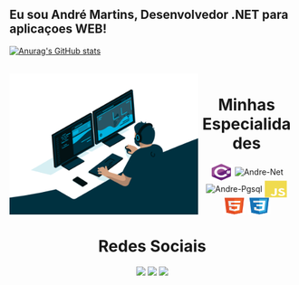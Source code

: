 ## Eu sou André Martins, Desenvolvedor .NET para aplicaçoes WEB!

[![Anurag's GitHub stats](https://github-readme-stats.vercel.app/api?username=andrecmr&hide=stars,contribs&show_icons=true&theme=dracula)](https://github.com/andrecmr/github-readme-stats)

 <div  align="center"> 
    <div style="display: inline_block"><br>
    <img align="left" height="250" alt="coding-time" src="code.gif">
    <h1 align="center">Minhas Especialidades</h1>
    <img align="center" alt="Andre-Csharp" height="30" width="40" src="https://raw.githubusercontent.com/devicons/devicon/master/icons/csharp/csharp-original.svg">
    <img align="center" alt="Andre-Net" height="30" width="40" src="https://cdn.jsdelivr.net/gh/devicons/devicon/icons/angularjs/angularjs-original.svg">
    <img align="center" alt="Andre-Pgsql" height="30" width="40" src="https://cdn.jsdelivr.net/gh/devicons/devicon/icons/postgresql/postgresql-original-wordmark.svg">          
    <img align="center" alt="Andre-Js" height="30" width="40" src="https://raw.githubusercontent.com/devicons/devicon/master/icons/javascript/javascript-plain.svg">
    <img align="center" alt="Andre-HTML" height="30" width="40" src="https://raw.githubusercontent.com/devicons/devicon/master/icons/html5/html5-original.svg">
    <img align="center" alt="Andre-CSS" height="30" width="40" src="https://raw.githubusercontent.com/devicons/devicon/master/icons/css3/css3-original.svg">       
  </div>
    
<div>   
  <h1 align="center">Redes Sociais</h1>
   <a href="mailto:andrecmrb@gmail.com"><img src="https://img.shields.io/badge/-Gmail-%23333?style=for-the-badge&logo=gmail&logoColor=white" target="_blank"></a>
   <a href="https://www.linkedin.com/in/andré-martins-b409871b5/" target="_blank"><img src="https://img.shields.io/badge/-LinkedIn-%230077B5?style=for-the-badge&logo=linkedin&logoColor=white" target="_blank"></a> 
   <a href="https://wa.me/5569984193893" target="_blank"><img src="https://img.shields.io/badge/WhatsApp-25D366?style=for-the-badge&logo=whatsapp&logoColor=white" target="_blank"></a> 
</div>
